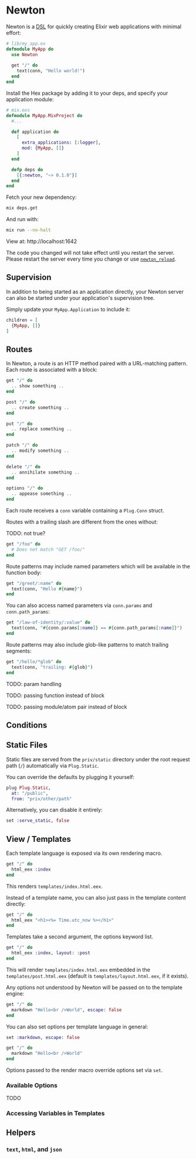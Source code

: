 # Newton

Newton is a [DSL](https://en.wikipedia.org/wiki/Domain-specific_language) for quickly creating Elixir web applications with minimal effort:

```elixir
# lib/my_app.ex
defmodule MyApp do
  use Newton
  
  get "/" do
    text(conn, "Hello world!")
  end
end
```

Install the Hex package by adding it to your deps, and specify your application module:

```elixir
# mix.exs
defmodule MyApp.MixProject do
  #...

  def application do
    [
      extra_applications: [:logger],
      mod: {MyApp, []}
    ]
  end

  defp deps do
    [{:newton, "~> 0.1.0"}]
  end
end
```

Fetch your new dependency:

```bash
mix deps.get
```

And run with:

```bash
mix run --no-halt
```

View at: http://localhost:1642

The code you changed will not take effect until you restart the server. Please restart the server every time you change or use [`newton_reload`](https://github.com/kevinlang/newton_reload).

## Supervision

In addition to being started as an application directly, your Newton server can also be started under your application's supervision tree.

Simply update your `MyApp.Application` to include it:

```elixir
children = [
  {MyApp, []}
]
```

## Routes

In Newton, a route is an HTTP method paired with a URL-matching pattern. Each route is associated with a block:

```elixir
get "/" do
  .. show something ..
end

post "/" do
  .. create something ..
end

put "/" do
  .. replace something ..
end

patch "/" do
  .. modify something ..
end

delete "/" do
  .. annihilate something ..
end

options "/" do
  .. appease something ..
end
```

Each route receives a `conn` variable containing a `Plug.Conn` struct. 

Routes with a trailing slash are different from the ones without:

TODO: not true?

```elixir
get "/foo" do
  # Does not match "GET /foo/"
end
```

Route patterns may include named parameters which will be available in the function body:

```elixir
get "/greet/:name" do
  text(conn, "Hello #{name}")
end
```

You can also access named parameters via `conn.params` and `conn.path_params`:

```elixir
get "/law-of-identity/:value" do
  text(conn, "#{conn.params[:name]} == #{conn.path_params[:name]}")
end
```

Route patterns may also include glob-like patterns to match trailing segments:

```elixir
get "/hello/*glob" do
  text(conn, "trailing: #{glob}")
end
```

TODO: param handling

TODO: passing function instead of block

TODO: passing module/atom pair instead of block


## Conditions



## Static Files

Static files are served from the `priv/static` directory under the root request path (`/`) automatically via `Plug.Static`. 

You can override the defaults by plugging it yourself:

```elixir
plug Plug.Static,
  at: "/public",
  from: "priv/other/path"
```

Alternatively, you can disable it entirely:

```elixir
set :serve_static, false
```

## View / Templates

Each template language is exposed via its own rendering macro. 

```elixir
get "/" do
  html_eex :index
end
```

This renders `templates/index.html.eex`.

Instead of a template name, you can also just pass in the template content directly:

```elixir
get "/" do
  html_eex "<h1><%= Time.utc_now %></h1>"
end
```

Templates take a second argument, the options keyword list.

```elixir
get "/" do
  html_eex :index, layout: :post
end
```

This will render `templates/index.html.eex` embedded in the `templates/post.html.eex` (default is `templates/layout.html.eex`, if it exists).

Any options not understood by Newton will be passed on to the template engine:

```elixir
get "/" do
  markdown "Hello<br />World", escape: false
end
```

You can also set options per template language in general:

```elixir
set :markdown, escape: false

get "/" do
  markdown "Hello<br />World"
end
```

Options passed to the render macro override options set via `set`.

### Available Options

TODO

### Accessing Variables in Templates


## Helpers

### `text`, `html`, and `json`


